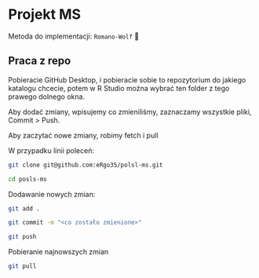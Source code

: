 # Projekt MS

Metoda do implementacji: `Romano-Wolf` :wolf:

## Praca z repo

Pobieracie GitHub Desktop, i pobieracie sobie to repozytorium do jakiego katalogu chcecie,
potem w R Studio można wybrać ten folder z tego prawego dolnego okna.

Aby dodać zmiany, wpisujemy co zmieniliśmy, zaznaczamy wszystkie pliki, Commit > Push.

Aby zaczytać nowe zmiany, robimy fetch i pull

W przypadku linii poleceń:

```sh
git clone git@github.com:eRgo35/polsl-ms.git
```

```sh
cd posls-ms
```

Dodawanie nowych zmian:
```sh 
git add .
```

```sh 
git commit -m "<co zostało zmienione>"
```

```sh
git push
```

Pobieranie najnowszych zmian
```sh 
git pull
```
